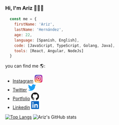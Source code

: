 ### Hi, I'm Ariz 👋🧑‍💻

```js
  const me = {
    firstName: 'Ariz',
    lastName: 'Hernández',
    age: 22,
    language: [Spanish, English],
    code: [JavaScript, TypeScript, Golang, Java],
    tools: [React, Angular, NodeJs]
  }
```

you can find me 🌎:
- [Instagram](https://www.instagram.com/ariz_hassam/) <a href="https://www.instagram.com/ariz_hassam/"><img alt="Instagram" height="25" width="25" src="assets/instagram.png"></a>
- [Twitter](https://twitter.com/Ariz_Her21) <a href="https://twitter.com/Ariz_Her21"><img alt="Twitter" height="25" width="25" src="assets/twitter.svg"></a>
- [Portfolio](https://arizhernandez.github.io/portafolio/) <a href="https://twitter.com/Ariz_Her21"><img alt="Github" height="25" width="25" src="assets/github.svg"></a>
- [Linkedin](https://www.linkedin.com/in/ariz-hernandez/) <a href="https://www.linkedin.com/in/ariz-hernandez/"><img alt="Linkedin" height="25" width="25" src="assets/linkedin.svg"></a>

[![Top Langs](https://github-readme-stats.vercel.app/api/top-langs/?username=ArizHernandez&layout=compact)](https://github.com/ArizHernandez/github-readme-stats)
![Ariz's GitHub stats](https://github-readme-stats.vercel.app/api?username=ArizHernandez&hide=contribs,prs)

<!--
**ArizHernandez/ArizHernandez** is a ✨ _special_ ✨ repository because its `README.md` (this file) appears on your GitHub profile.

Here are some ideas to get you started:

- 🔭 I’m currently working on ...
- 🌱 I’m currently learning ...
- 👯 I’m looking to collaborate on ...
- 🤔 I’m looking for help with ...
- 💬 Ask me about ...
- 📫 How to reach me: ...
- 😄 Pronouns: ...
- ⚡ Fun fact: ...
-->
